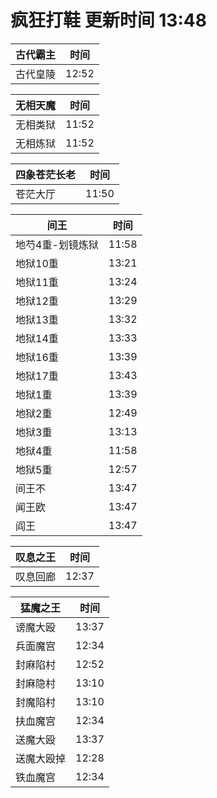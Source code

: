 # 疯狂打鞋 更新时间 13:48

| 古代霸主   | 时间    |
|--------|-------|
| 古代皇陵 | 12:52 |

| 无相天魔   | 时间    |
|--------|-------|
| 无相类狱 | 11:52 |
| 无相炼狱 | 11:52 |

| 四象苍茫长老   | 时间    |
|--------|-------|
| 苍茫大厅 | 11:50 |

| 间王   | 时间    |
|--------|-------|
| 地芍4重-划镜炼狱 | 11:58 |
| 地狱10重 | 13:21 |
| 地狱11重 | 13:24 |
| 地狱12重 | 13:29 |
| 地狱13重 | 13:32 |
| 地狱14重 | 13:33 |
| 地狱16重 | 13:39 |
| 地狱17重 | 13:43 |
| 地狱1重 | 13:39 |
| 地狱2重 | 12:49 |
| 地狱3重 | 13:13 |
| 地狱4重 | 11:58 |
| 地狱5重 | 12:57 |
| 间王不 | 13:47 |
| 闻王欧 | 13:47 |
| 阎王 | 13:47 |

| 叹息之王   | 时间    |
|--------|-------|
| 叹息回廊 | 12:37 |

| 猛魔之王   | 时间    |
|--------|-------|
| 谤魔大殴 | 13:37 |
| 兵面魔宫 | 12:34 |
| 封麻陷村 | 12:52 |
| 封麻隐村 | 13:10 |
| 封魔陷村 | 13:10 |
| 扶血魔宫 | 12:34 |
| 送魔大殴 | 13:37 |
| 送魔大殴掉 | 12:28 |
| 铁血魔宫 | 12:34 |